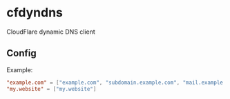 # cfdyndns

CloudFlare dynamic DNS client

## Config

Example:

```toml
"example.com" = ["example.com", "subdomain.example.com", "mail.example.com"]
"my.website" = ["my.website"]
```
